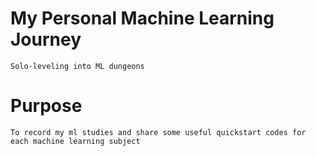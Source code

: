 # My Personal Machine Learning Journey 
    Solo-leveling into ML dungeons

# Purpose
    To record my ml studies and share some useful quickstart codes for each machine learning subject